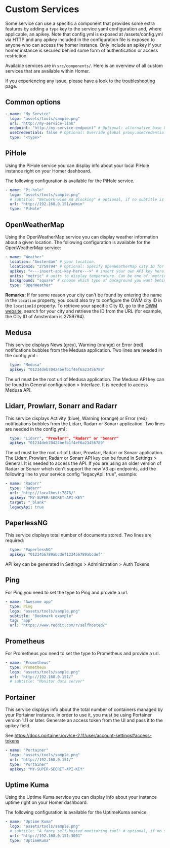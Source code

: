 # Custom Services

Some service can use a specific a component that provides some extra features by adding a `type` key to the service yaml
configuration and, where applicable, an apikey. Note that config.yml is exposed at /assets/config.yml via HTTP and any
apikey included in the configuration file is exposed to anyone who can access the homer instance. Only include an apikey
if your homer instance is secured behind some form of authentication or access restriction.

Available services are in `src/components/`. Here is an overview of all custom services that are available
within Homer.

If you experiencing any issue, please have a look to the [troubleshooting](troubleshooting.md) page.


## Common options

```yaml
- name: "My Service"
  logo: "assets/tools/sample.png"
  url: "http://my-service-link"
  endpoint: "http://my-service-endpoint" # Optional: alternative base URL used to fetch service data is necessary.
  useCredentials: false # Optional: Override global proxy.useCredentials configuration.
  type: "<type>"
```

## PiHole

Using the PiHole service you can display info about your local PiHole instance right on your Homer dashboard.

The following configuration is available for the PiHole service.

```yaml
- name: "Pi-hole"
  logo: "assets/tools/sample.png"
  # subtitle: "Network-wide Ad Blocking" # optional, if no subtitle is defined, PiHole statistics will be shown
  url: "http://192.168.0.151/admin"
  type: "PiHole"
```

## OpenWeatherMap

Using the OpenWeatherMap service you can display weather information about a given location.
The following configuration is available for the OpenWeatherMap service:

```yaml
- name: "Weather"
  location: "Amsterdam" # your location.
  locationId: "2759794" # Optional: Specify OpenWeatherMap city ID for better accuracy
  apikey: "<---insert-api-key-here--->" # insert your own API key here. Request one from https://openweathermap.org/api.
  units: "metric" # units to display temperature. Can be one of: metric, imperial, kelvin. Defaults to kelvin.
  background: "square" # choose which type of background you want behind the image. Can be one of: square, cicle, none. Defaults to none.
  type: "OpenWeather"
```

**Remarks:**
If for some reason your city can't be found by entering the name in the `location` property, you could also try to configure the OWM city ID in the `locationId` property. To retrieve your specific City ID, go to the [OWM website](https://openweathermap.org), search for your city and retrieve the ID from the URL (for example, the City ID of Amsterdam is 2759794).

## Medusa

This service displays News (grey), Warning (orange) or Error (red) notifications bubbles from the Medusa application.
Two lines are needed in the config.yml :

```yaml
  type: "Medusa"
  apikey: "01234deb70424befb1f4ef6a23456789"
```

The url must be the root url of Medusa application.
The Medusa API key can be found in General configuration > Interface. It is needed to access Medusa API.

## Lidarr, Prowlarr, Sonarr and Radarr

This service displays Activity (blue), Warning (orange) or Error (red) notifications bubbles from the Lidarr, Radarr or Sonarr application.
Two lines are needed in the config.yml :

```yaml
  type: "Lidarr", "Prowlarr", "Radarr" or "Sonarr"
  apikey: "01234deb70424befb1f4ef6a23456789"
```

The url must be the root url of Lidarr, Prowlarr, Radarr or Sonarr application.
The Lidarr, Prowlarr, Radarr or Sonarr API key can be found in Settings > General. It is needed to access the API.
If you are using an older version of Radarr or Sonarr which don't support the new V3 api endpoints, add the following line to your service config "legacyApi: true", example: 

```yaml
- name: "Radarr"
  type: "Radarr"
  url: "http://localhost:7878/"
  apikey: "MY-SUPER-SECRET-API-KEY"
  target: "_blank"
  legacyApi: true
```

## PaperlessNG

This service displays total number of documents stored. Two lines are required:

```yaml
  type: "PaperlessNG"
  apikey: "0123456789abcdef123456789abcdef"
```

API key can be generated in Settings > Administration > Auth Tokens

## Ping

For Ping you need to set the type to Ping and provide a url.

```yaml
- name: "Awesome app"
  type: Ping
  logo: "assets/tools/sample.png"
  subtitle: "Bookmark example"
  tag: "app"
  url: "https://www.reddit.com/r/selfhosted/"
```

## Prometheus

For Prometheus you need to set the type to Prometheus and provide a url.

```yaml
- name: "Prometheus"
  type: Prometheus
  logo: "assets/tools/sample.png"
  url: "http://192.168.0.151/"
  # subtitle: "Monitor data server"
```

## Portainer

This service displays info about the total number of containers managed by your Portainer instance.
In order to use it, you must be using Portainer version 1.11 or later. Generate an access token from the UI and pass
it to the apikey field.

See https://docs.portainer.io/v/ce-2.11/user/account-settings#access-tokens

```yaml
- name: "Portainer"
  logo: "assets/tools/sample.png"
  url: "http://192.168.0.151/"
  type: "Portainer"
  apikey: "MY-SUPER-SECRET-API-KEY"
```

## Uptime Kuma

Using the Uptime Kuma service you can display info about your instance uptime right on your Homer dashboard.

The following configuration is available for the UptimeKuma service.

```yaml
- name: "Uptime Kuma"
  logo: "assets/tools/sample.png"
  # subtitle: "A fancy self-hosted monitoring tool" # optional, if no subtitle is defined, Uptime Kuma incidents, if any, will be shown
  url: "http://192.168.0.151:3001"
  type: "UptimeKuma"
```
